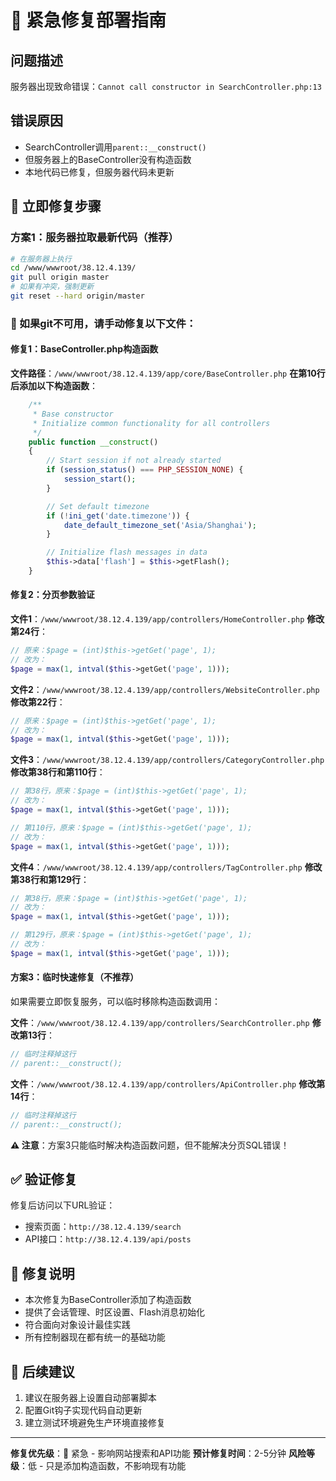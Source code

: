 # 🚨 紧急修复部署指南

## 问题描述
服务器出现致命错误：`Cannot call constructor in SearchController.php:13`

## 错误原因
- SearchController调用`parent::__construct()`
- 但服务器上的BaseController没有构造函数
- 本地代码已修复，但服务器代码未更新

## 🔧 立即修复步骤

### 方案1：服务器拉取最新代码（推荐）
```bash
# 在服务器上执行
cd /www/wwwroot/38.12.4.139/
git pull origin master
# 如果有冲突，强制更新
git reset --hard origin/master
```

### 🚨 如果git不可用，请手动修复以下文件：

#### 修复1：BaseController.php构造函数
**文件路径**：`/www/wwwroot/38.12.4.139/app/core/BaseController.php`
**在第10行后添加以下构造函数**：
```php
    /**
     * Base constructor
     * Initialize common functionality for all controllers
     */
    public function __construct()
    {
        // Start session if not already started
        if (session_status() === PHP_SESSION_NONE) {
            session_start();
        }

        // Set default timezone
        if (!ini_get('date.timezone')) {
            date_default_timezone_set('Asia/Shanghai');
        }

        // Initialize flash messages in data
        $this->data['flash'] = $this->getFlash();
    }
```

#### 修复2：分页参数验证
**文件1**：`/www/wwwroot/38.12.4.139/app/controllers/HomeController.php`
**修改第24行**：
```php
// 原来：$page = (int)$this->getGet('page', 1);
// 改为：
$page = max(1, intval($this->getGet('page', 1)));
```

**文件2**：`/www/wwwroot/38.12.4.139/app/controllers/WebsiteController.php`
**修改第22行**：
```php
// 原来：$page = (int)$this->getGet('page', 1);
// 改为：
$page = max(1, intval($this->getGet('page', 1)));
```

**文件3**：`/www/wwwroot/38.12.4.139/app/controllers/CategoryController.php`
**修改第38行和第110行**：
```php
// 第38行，原来：$page = (int)$this->getGet('page', 1);
// 改为：
$page = max(1, intval($this->getGet('page', 1)));

// 第110行，原来：$page = (int)$this->getGet('page', 1);
// 改为：
$page = max(1, intval($this->getGet('page', 1)));
```

**文件4**：`/www/wwwroot/38.12.4.139/app/controllers/TagController.php`
**修改第38行和第129行**：
```php
// 第38行，原来：$page = (int)$this->getGet('page', 1);
// 改为：
$page = max(1, intval($this->getGet('page', 1)));

// 第129行，原来：$page = (int)$this->getGet('page', 1);
// 改为：
$page = max(1, intval($this->getGet('page', 1)));
```

#### 方案3：临时快速修复（不推荐）
如果需要立即恢复服务，可以临时移除构造函数调用：

**文件**：`/www/wwwroot/38.12.4.139/app/controllers/SearchController.php`
**修改第13行**：
```php
// 临时注释掉这行
// parent::__construct();
```

**文件**：`/www/wwwroot/38.12.4.139/app/controllers/ApiController.php`
**修改第14行**：
```php
// 临时注释掉这行
// parent::__construct();
```

**⚠️ 注意**：方案3只能临时解决构造函数问题，但不能解决分页SQL错误！

## ✅ 验证修复
修复后访问以下URL验证：
- 搜索页面：`http://38.12.4.139/search`
- API接口：`http://38.12.4.139/api/posts`

## 📝 修复说明
- 本次修复为BaseController添加了构造函数
- 提供了会话管理、时区设置、Flash消息初始化
- 符合面向对象设计最佳实践
- 所有控制器现在都有统一的基础功能

## 🔄 后续建议
1. 建议在服务器上设置自动部署脚本
2. 配置Git钩子实现代码自动更新
3. 建立测试环境避免生产环境直接修复

---
**修复优先级**：🔴 紧急 - 影响网站搜索和API功能
**预计修复时间**：2-5分钟
**风险等级**：低 - 只是添加构造函数，不影响现有功能
